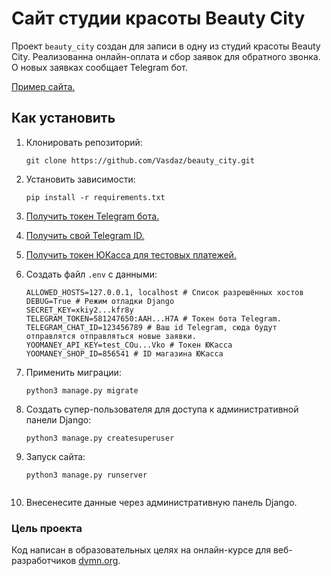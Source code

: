 # Сайт студии красоты Beauty City
 
Проект `beauty_city` создан для записи в одну из студий красоты Beauty City.
Реализованна онлайн-оплата и сбор заявок для обратного звонка.
О новых заявках сообщает Telegram бот.

[Пример сайта.](https://vasadaz.ru)


## Как установить

1. Клонировать репозиторий:
    ```shell
    git clone https://github.com/Vasdaz/beauty_city.git
    ```


2. Установить зависимости:
    ```shell
    pip install -r requirements.txt
    ```

3. [Получить токен Telegram бота.](https://telegram.me/BotFather)


4. [Получить свой Telegram ID.](https://t.me/userinfobot)


5. [Получить токен ЮКасса для тестовых платежей.](https://yookassa.ru/developers/payment-acceptance/testing-and-going-live/testing)


6. Создать файл `.env` с данными:
    ```dotenv
    ALLOWED_HOSTS=127.0.0.1, localhost # Список разрешённых хостов
    DEBUG=True # Режим отладки Django
    SECRET_KEY=xkiy2...kfr8y
    TELEGRAM_TOKEN=581247650:AAH...H7A # Токен бота Telegram.
    TELEGRAM_CHAT_ID=123456789 # Ваш id Telegram, сюда будут отправлятся отправляться новые заявки.
    YOOMANEY_API_KEY=test_COu...Vko # Токен ЮКасса
    YOOMANEY_SHOP_ID=856541 # ID магазина ЮКасса
    ```


7. Применить миграции:
    ```shell
    python3 manage.py migrate
    ```


8. Создать супер-пользователя для доступа к административной панели Django:
    ```shell
    python3 manage.py createsuperuser
    ```
 

9. Запуск сайта:
    
    ```shell
    python3 manage.py runserver


10. Внесенесите данные через административную панель Django.
     

### Цель проекта

Код написан в образовательных целях на онлайн-курсе для веб-разработчиков [dvmn.org](https://dvmn.org/).